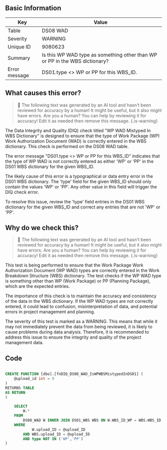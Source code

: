 ## Basic Information
| Key         | Value          |
|-------------|----------------|
| Table       | DS08 WAD |
| Severity    | WARNING |
| Unique ID   | 9080623   |
| Summary     | Is this WP WAD type as something other than WP or PP in the WBS dictionary? |
| Error message | DS01.type <> WP or PP for this WBS_ID. |

## What causes this error?

> :robot: The following text was generated by an AI tool and hasn't been reviewed for accuracy by a human! It might be useful, but it also might have errors. Are you a human? You can help by reviewing it for accuracy! Edit it as needed then remove this message.
{.is-warning}

The Data Integrity and Quality (DIQ) check titled "WP WAD Mistyped In WBS Dictionary" is designed to ensure that the type of Work Package (WP) Work Authorization Document (WAD) is correctly entered in the WBS dictionary. This check is performed on the DS08 WAD table.

The error message "DS01.type <> WP or PP for this WBS_ID" indicates that the type of WP WAD is not correctly entered as either 'WP' or 'PP' in the DS01 WBS dictionary for the given WBS_ID. 

The likely cause of this error is a typographical or data entry error in the DS01 WBS dictionary. The 'type' field for the given WBS_ID should only contain the values 'WP' or 'PP'. Any other value in this field will trigger the DIQ check error. 

To resolve this issue, review the 'type' field entries in the DS01 WBS dictionary for the given WBS_ID and correct any entries that are not 'WP' or 'PP'.
## Why do we check this?

> :robot: The following text was generated by an AI tool and hasn't been reviewed for accuracy by a human! It might be useful, but it also might have errors. Are you a human? You can help by reviewing it for accuracy! Edit it as needed then remove this message.
{.is-warning}

This test is being performed to ensure that the Work Package Work Authorization Document (WP WAD) types are correctly entered in the Work Breakdown Structure (WBS) dictionary. The test checks if the WP WAD type is something other than WP (Work Package) or PP (Planning Package), which are the expected entries. 

The importance of this check is to maintain the accuracy and consistency of the data in the WBS dictionary. If the WP WAD types are not correctly entered, it could lead to confusion, misinterpretation of data, and potential errors in project management and planning. 

The severity of this test is marked as a WARNING. This means that while it may not immediately prevent the data from being reviewed, it is likely to cause problems during data analysis. Therefore, it is recommended to address this issue to ensure the integrity and quality of the project management data.
## Code

```sql

CREATE FUNCTION [dbo].[fnDIQ_DS08_WAD_IsWPWBSMistypedInDS01] (
	@upload_id int = 0
)
RETURNS TABLE
AS RETURN
(
	
	SELECT 
		W.*
	FROM
		DS08_WAD W INNER JOIN DS01_WBS WBS ON W.WBS_ID_WP = WBS.WBS_ID
	WHERE
			W.upload_ID = @upload_ID
		AND WBS.upload_ID = @upload_ID
		AND type NOT IN ('WP','PP')
)
```
